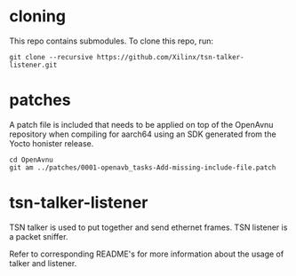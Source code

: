 # cloning

This repo contains submodules. To clone this repo, run:
```
git clone --recursive https://github.com/Xilinx/tsn-talker-listener.git
```

# patches

A patch file is included that needs to be applied on top of the OpenAvnu
repository when compiling for aarch64 using an SDK generated from the Yocto
honister release.

```
cd OpenAvnu
git am ../patches/0001-openavb_tasks-Add-missing-include-file.patch
```

# tsn-talker-listener

TSN talker is used to put together and send ethernet frames.
TSN listener is a packet sniffer.

Refer to corresponding README's for more information about the usage of talker and listener.

